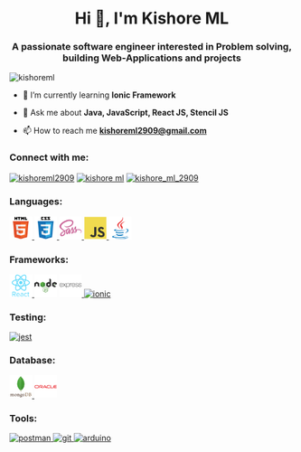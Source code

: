 <h1 align="center">Hi 👋, I'm Kishore ML</h1>
<h3 align="center">A passionate software engineer interested in Problem solving, building Web-Applications and projects</h3>

<p align="left"> <img src="https://komarev.com/ghpvc/?username=kishoreml&label=Profile%20views&color=0e75b6&style=flat" alt="kishoreml" /> </p>

- 🌱 I’m currently learning **Ionic Framework**

- 💬 Ask me about **Java, JavaScript, React JS, Stencil JS**

- 📫 How to reach me **kishoreml2909@gmail.com**

<h3 align="left">Connect with me:</h3>
<p align="left">
<a href="https://twitter.com/kishoreml2909" target="blank"><img align="center" src="https://raw.githubusercontent.com/rahuldkjain/github-profile-readme-generator/master/src/images/icons/Social/twitter.svg" alt="kishoreml2909" height="30" width="40" /></a>
<a href="https://www.linkedin.com/in/kishore-ml-4529411a0" target="blank"><img align="center" src="https://raw.githubusercontent.com/rahuldkjain/github-profile-readme-generator/master/src/images/icons/Social/linked-in-alt.svg" alt="kishore ml" height="30" width="40" /></a>
<a href="https://instagram.com/kishore_ml_2909" target="blank"><img align="center" src="https://raw.githubusercontent.com/rahuldkjain/github-profile-readme-generator/master/src/images/icons/Social/instagram.svg" alt="kishore_ml_2909" height="30" width="40" /></a>
</p>

<h3 align="left">Languages:</h3>
  <p align="left">
    <a href="https://www.w3.org/html/" target="_blank" rel="noreferrer"> 
      <img src="https://raw.githubusercontent.com/devicons/devicon/master/icons/html5/html5-original-wordmark.svg" alt="html5" width="40" height="40"/> 
    </a> 
    <a href="https://www.w3schools.com/css/" target="_blank" rel="noreferrer"> 
      <img src="https://raw.githubusercontent.com/devicons/devicon/master/icons/css3/css3-original-wordmark.svg" alt="css3" width="40" height="40"/>
    </a> 
    <a href="https://sass-lang.com" target="_blank" rel="noreferrer"> 
      <img src="https://raw.githubusercontent.com/devicons/devicon/master/icons/sass/sass-original.svg" alt="sass" width="40" height="40"/> 
    </a> 
    <a href="https://developer.mozilla.org/en-US/docs/Web/JavaScript" target="_blank" rel="noreferrer"> 
       <img src="https://raw.githubusercontent.com/devicons/devicon/master/icons/javascript/javascript-original.svg" alt="javascript" width="40" height="40"/>
    </a>
    <a href="https://www.java.com" target="_blank" rel="noreferrer"> 
        <img src="https://raw.githubusercontent.com/devicons/devicon/master/icons/java/java-original.svg" alt="java" width="40" height="40"/>
    </a>
  </p>
  
<h3 align="left">Frameworks:</h3>
  <p align="left">
     <a href="https://reactjs.org/" target="_blank" rel="noreferrer"> 
        <img src="https://raw.githubusercontent.com/devicons/devicon/master/icons/react/react-original-wordmark.svg" alt="react" width="40" height="40"/> 
      </a>
         <img src="https://raw.githubusercontent.com/devicons/devicon/master/icons/nodejs/nodejs-original-wordmark.svg" alt="nodejs" width="40" height="40"/> 
      </a> 
      <a href="https://expressjs.com" target="_blank" rel="noreferrer">
        <img src="https://raw.githubusercontent.com/devicons/devicon/master/icons/express/express-original-wordmark.svg" alt="express" width="40" height="40"/> 
      </a> 
      <a href="https://ionicframework.com" target="_blank" rel="noreferrer"> 
        <img src="https://upload.wikimedia.org/wikipedia/commons/d/d1/Ionic_Logo.svg" alt="ionic" width="40" height="40"/> 
      </a> 
  </p>
  
<h3 align="left">Testing:</h3>
  <p align="left">
     <a href="https://jestjs.io" target="_blank" rel="noreferrer"> 
      <img src="https://www.vectorlogo.zone/logos/jestjsio/jestjsio-icon.svg" alt="jest" width="40" height="40"/>
    </a>
  </p>
<h3 align="left">Database:</h3>
  <p align="left">
     <a href="https://www.mongodb.com/" target="_blank" rel="noreferrer"> 
      <img src="https://raw.githubusercontent.com/devicons/devicon/master/icons/mongodb/mongodb-original-wordmark.svg" alt="mongodb" width="40" height="40"/> 
    </a>
    <a href="https://www.oracle.com/" target="_blank" rel="noreferrer"> 
      <img src="https://raw.githubusercontent.com/devicons/devicon/master/icons/oracle/oracle-original.svg" alt="oracle" width="40" height="40"/> 
    </a>
  </p>
  
<h3 align="left">Tools:</h3>
  <p align="left">
    <a href="https://postman.com" target="_blank" rel="noreferrer"> 
      <img src="https://www.vectorlogo.zone/logos/getpostman/getpostman-icon.svg" alt="postman" width="40" height="40"/> 
    </a>
    <a href="https://git-scm.com/" target="_blank" rel="noreferrer"> 
      <img src="https://www.vectorlogo.zone/logos/git-scm/git-scm-icon.svg" alt="git" width="40" height="40"/>
    </a>
    <a href="https://www.arduino.cc/" target="_blank" rel="noreferrer"> 
      <img src="https://cdn.worldvectorlogo.com/logos/arduino-1.svg" alt="arduino" width="40" height="40"/> 
   </a> 
</p>

   

